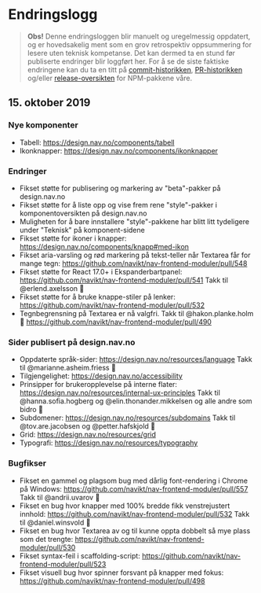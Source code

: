 # Endringslogg

> **Obs!** Denne endringsloggen blir manuelt og uregelmessig oppdatert, og er hovedsakelig ment som en grov retrospektiv oppsummering for lesere uten teknisk kompetanse. Det kan dermed ta en stund før publiserte endringer blir loggført her. For å se de siste faktiske endringene kan du ta en titt på [commit-historikken](https://github.com/navikt/nav-frontend-moduler/commits/master), [PR-historikken](https://github.com/navikt/nav-frontend-moduler/pulls?q=is%3Apr+is%3Aclosed) og/eller [release-oversikten](https://github.com/navikt/nav-frontend-moduler/releases) for NPM-pakkene våre.

## 15. oktober 2019

### Nye komponenter

* Tabell: https://design.nav.no/components/tabell
* Ikonknapper: https://design.nav.no/components/ikonknapper

### Endringer

* Fikset støtte for publisering og markering av "beta"-pakker på design.nav.no
* Fikset støtte for å liste opp og vise frem rene "style"-pakker i komponentoversikten på design.nav.no
* Muligheten for å bare innstallere "style"-pakkene har blitt litt tydeligere under "Teknisk" på komponent-sidene
* Fikset støtte for ikoner i knapper: https://design.nav.no/components/knapp#med-ikon
* Fikset aria-varsling og rød markering på tekst-teller når Textarea får for mange tegn: https://github.com/navikt/nav-frontend-moduler/pull/548
* Fikset støtte for React 17.0+ i Ekspanderbartpanel: https://github.com/navikt/nav-frontend-moduler/pull/541 Takk til @erlend.axelsson :tada:
* Fikset støtte for å bruke knappe-stiler på lenker: https://github.com/navikt/nav-frontend-moduler/pull/532
* Tegnbegrensning på Textarea er nå valgfri. Takk til @hakon.planke.holm :tada: https://github.com/navikt/nav-frontend-moduler/pull/490

### Sider publisert på design.nav.no

* Oppdaterte språk-sider: https://design.nav.no/resources/language Takk til @marianne.asheim.friess :tada:
* Tilgjengelighet: https://design.nav.no/accessibility
* Prinsipper for brukeropplevelse på interne flater: https://design.nav.no/resources/internal-ux-principles Takk til @hanna.sofia.hogberg og @elin.thonander.mikkelsen og alle andre som bidro :tada:
* Subdomener: https://design.nav.no/resources/subdomains Takk til @tov.are.jacobsen og @petter.hafskjold :tada:
* Grid: https://design.nav.no/resources/grid
* Typografi: https://design.nav.no/resources/typography

### Bugfikser

* Fikset en gammel og plagsom bug med dårlig font-rendering i Chrome på Windows: https://github.com/navikt/nav-frontend-moduler/pull/557 Takk til @andrii.uvarov :tada:
* Fikset en bug hvor knapper med 100% bredde fikk venstrejustert innhold: https://github.com/navikt/nav-frontend-moduler/pull/532 Takk til @daniel.winsvold :tada:
* Fikset en bug hvor Textarea av og til kunne oppta dobbelt så mye plass som det trengte: https://github.com/navikt/nav-frontend-moduler/pull/530
* Fikset syntax-feil i scaffolding-script: https://github.com/navikt/nav-frontend-moduler/pull/523
* Fikset visuell bug hvor spinner forsvant på knapper med fokus: https://github.com/navikt/nav-frontend-moduler/pull/498
